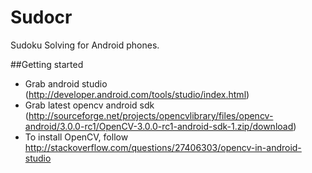 Sudocr
======
Sudoku Solving for Android phones.

##Getting started
 - Grab android studio (http://developer.android.com/tools/studio/index.html)
 - Grab latest opencv android sdk (http://sourceforge.net/projects/opencvlibrary/files/opencv-android/3.0.0-rc1/OpenCV-3.0.0-rc1-android-sdk-1.zip/download)
 - To install OpenCV, follow http://stackoverflow.com/questions/27406303/opencv-in-android-studio
 